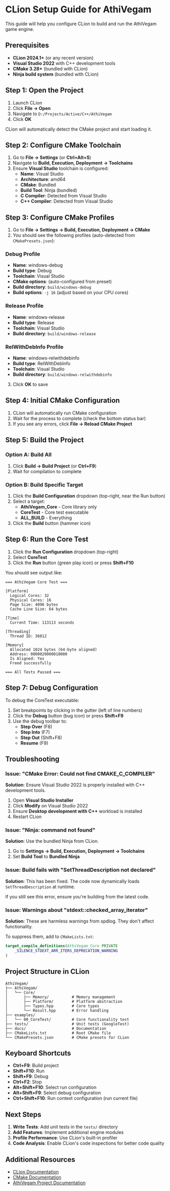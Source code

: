 # CLion Setup Guide for AthiVegam

This guide will help you configure CLion to build and run the AthiVegam game engine.

## Prerequisites

- **CLion 2024.1+** (or any recent version)
- **Visual Studio 2022** with C++ development tools
- **CMake 3.28+** (bundled with CLion)
- **Ninja build system** (bundled with CLion)

## Step 1: Open the Project

1. Launch CLion
2. Click **File → Open**
3. Navigate to `D:/Projects/Active/C++/AthiVegam`
4. Click **OK**

CLion will automatically detect the CMake project and start loading it.

## Step 2: Configure CMake Toolchain

1. Go to **File → Settings** (or **Ctrl+Alt+S**)
2. Navigate to **Build, Execution, Deployment → Toolchains**
3. Ensure **Visual Studio** toolchain is configured:
   - **Name**: Visual Studio
   - **Architecture**: amd64
   - **CMake**: Bundled
   - **Build Tool**: Ninja (bundled)
   - **C Compiler**: Detected from Visual Studio
   - **C++ Compiler**: Detected from Visual Studio

## Step 3: Configure CMake Profiles

1. Go to **File → Settings → Build, Execution, Deployment → CMake**
2. You should see the following profiles (auto-detected from `CMakePresets.json`):

### Debug Profile
- **Name**: windows-debug
- **Build type**: Debug
- **Toolchain**: Visual Studio
- **CMake options**: (auto-configured from preset)
- **Build directory**: `build/windows-debug`
- **Build options**: `-j 16` (adjust based on your CPU cores)

### Release Profile
- **Name**: windows-release
- **Build type**: Release
- **Toolchain**: Visual Studio
- **Build directory**: `build/windows-release`

### RelWithDebInfo Profile
- **Name**: windows-relwithdebinfo
- **Build type**: RelWithDebInfo
- **Toolchain**: Visual Studio
- **Build directory**: `build/windows-relwithdebinfo`

3. Click **OK** to save

## Step 4: Initial CMake Configuration

1. CLion will automatically run CMake configuration
2. Wait for the process to complete (check the bottom status bar)
3. If you see any errors, click **File → Reload CMake Project**

## Step 5: Build the Project

### Option A: Build All
1. Click **Build → Build Project** (or **Ctrl+F9**)
2. Wait for compilation to complete

### Option B: Build Specific Target
1. Click the **Build Configuration** dropdown (top-right, near the Run button)
2. Select a target:
   - **AthiVegam_Core** - Core library only
   - **CoreTest** - Core test executable
   - **ALL_BUILD** - Everything
3. Click the **Build** button (hammer icon)

## Step 6: Run the Core Test

1. Click the **Run Configuration** dropdown (top-right)
2. Select **CoreTest**
3. Click the **Run** button (green play icon) or press **Shift+F10**

You should see output like:
```
=== AthiVegam Core Test ===

[Platform]
  Logical Cores: 32
  Physical Cores: 16
  Page Size: 4096 bytes
  Cache Line Size: 64 bytes

[Time]
  Current Time: 113113 seconds

[Threading]
  Thread ID: 36812

[Memory]
  Allocated 1024 bytes (64-byte aligned)
  Address: 0000020000010000
  Is Aligned: Yes
  Freed successfully

=== All Tests Passed ===
```

## Step 7: Debug Configuration

To debug the CoreTest executable:

1. Set breakpoints by clicking in the gutter (left of line numbers)
2. Click the **Debug** button (bug icon) or press **Shift+F9**
3. Use the debug toolbar to:
   - **Step Over** (F8)
   - **Step Into** (F7)
   - **Step Out** (Shift+F8)
   - **Resume** (F9)

## Troubleshooting

### Issue: "CMake Error: Could not find CMAKE_C_COMPILER"

**Solution**: Ensure Visual Studio 2022 is properly installed with C++ development tools.

1. Open **Visual Studio Installer**
2. Click **Modify** on Visual Studio 2022
3. Ensure **Desktop development with C++** workload is installed
4. Restart CLion

### Issue: "Ninja: command not found"

**Solution**: Use the bundled Ninja from CLion.

1. Go to **Settings → Build, Execution, Deployment → Toolchains**
2. Set **Build Tool** to **Bundled Ninja**

### Issue: Build fails with "SetThreadDescription not declared"

**Solution**: This has been fixed. The code now dynamically loads `SetThreadDescription` at runtime.

If you still see this error, ensure you're building from the latest code.

### Issue: Warnings about "stdext::checked_array_iterator"

**Solution**: These are harmless warnings from spdlog. They don't affect functionality.

To suppress them, add to `CMakeLists.txt`:
```cmake
target_compile_definitions(AthiVegam_Core PRIVATE
    _SILENCE_STDEXT_ARR_ITERS_DEPRECATION_WARNING
)
```

## Project Structure in CLion

```
AthiVegam/
├── AthiVegam/
│   └── Core/
│       ├── Memory/          # Memory management
│       ├── Platform/        # Platform abstraction
│       ├── Types.hpp        # Core types
│       └── Result.hpp       # Error handling
├── examples/
│   └── 00_CoreTest/         # Core functionality test
├── tests/                   # Unit tests (GoogleTest)
├── docs/                    # Documentation
├── CMakeLists.txt           # Root CMake file
└── CMakePresets.json        # CMake presets for CLion
```

## Keyboard Shortcuts

- **Ctrl+F9**: Build project
- **Shift+F10**: Run
- **Shift+F9**: Debug
- **Ctrl+F2**: Stop
- **Alt+Shift+F10**: Select run configuration
- **Alt+Shift+F9**: Select debug configuration
- **Ctrl+Shift+F10**: Run context configuration (run current file)

## Next Steps

1. **Write Tests**: Add unit tests in the `tests/` directory
2. **Add Features**: Implement additional engine modules
3. **Profile Performance**: Use CLion's built-in profiler
4. **Code Analysis**: Enable CLion's code inspections for better code quality

## Additional Resources

- [CLion Documentation](https://www.jetbrains.com/help/clion/)
- [CMake Documentation](https://cmake.org/documentation/)
- [AthiVegam Project Documentation](./README.md)
